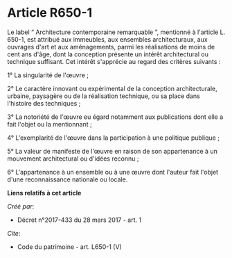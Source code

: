 # Article R650-1

Le label “ Architecture contemporaine remarquable ”, mentionné à l'article L. 650-1, est attribué aux immeubles, aux
ensembles architecturaux, aux ouvrages d'art et aux aménagements, parmi les réalisations de moins de cent ans d'âge, dont la
conception présente un intérêt architectural ou technique suffisant. Cet intérêt s'apprécie au regard des critères suivants :

1° La singularité de l'œuvre ;

2° Le caractère innovant ou expérimental de la conception architecturale, urbaine, paysagère ou de la réalisation technique,
ou sa place dans l'histoire des techniques ;

3° La notoriété de l'œuvre eu égard notamment aux publications dont elle a fait l'objet ou la mentionnant ;

4° L'exemplarité de l'œuvre dans la participation à une politique publique ;

5° La valeur de manifeste de l'œuvre en raison de son appartenance à un mouvement architectural ou d'idées reconnu ;

6° L'appartenance à un ensemble ou à une œuvre dont l'auteur fait l'objet d'une reconnaissance nationale ou locale.

**Liens relatifs à cet article**

_Créé par_:

  - Décret n°2017-433 du 28 mars 2017 - art. 1

_Cite_:

  - Code du patrimoine - art. L650-1 (V)
